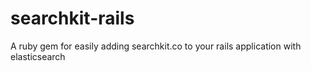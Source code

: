 # searchkit-rails
A ruby gem for easily adding searchkit.co to your rails application with elasticsearch
